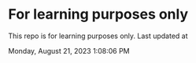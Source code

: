 # For learning purposes only
This repo is for learning purposes only.
Last updated at

Monday, August 21, 2023 1:08:06 PM

